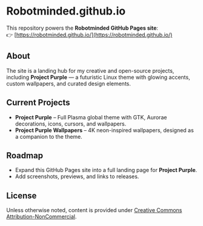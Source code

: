 # Robotminded.github.io

This repository powers the **Robotminded GitHub Pages site**:  
👉 [https://robotminded.github.io/](https://robotminded.github.io/)

## About
The site is a landing hub for my creative and open-source projects, including **Project Purple** — a futuristic Linux theme with glowing accents, custom wallpapers, and curated design elements.

## Current Projects
- **Project Purple** – Full Plasma global theme with GTK, Aurorae decorations, icons, cursors, and wallpapers.
- **Project Purple Wallpapers** – 4K neon-inspired wallpapers, designed as a companion to the theme.

## Roadmap
- Expand this GitHub Pages site into a full landing page for **Project Purple**.
- Add screenshots, previews, and links to releases.

## License
Unless otherwise noted, content is provided under [Creative Commons Attribution-NonCommercial](https://creativecommons.org/licenses/by-nc/4.0/).

